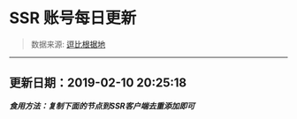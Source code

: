 # SSR 账号每日更新 
> 数据来源: [逗比根据地](https://doub.io/sszhfx/) 
----------------------------------------------
## 更新日期：2019-02-10 20:25:18 
***食用方法：复制下面的节点到SSR客户端去重添加即可***

 